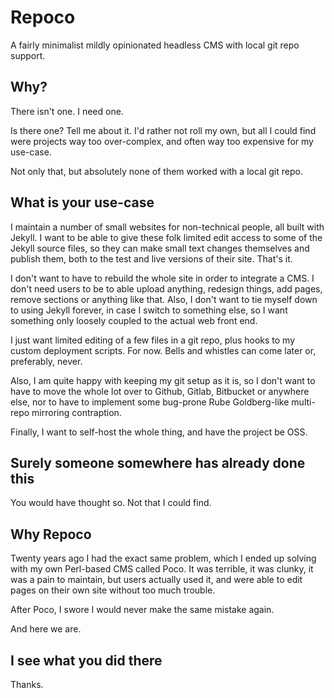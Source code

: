 # Repoco

A fairly minimalist mildly opinionated headless CMS with local git repo support.

## Why?

There isn't one. I need one.

Is there one? Tell me about it. I'd rather not roll my own, but all I could find
were projects way too over-complex, and often way too expensive for my use-case.

Not only that, but absolutely none of them worked with a local git repo.

## What is your use-case

I maintain a number of small websites for non-technical people, all built with
Jekyll. I want to be able to give these folk limited edit access to some of
the Jekyll source files, so they can make small text changes themselves and
publish them, both to the test and live versions of their site. That's it.

I don't want to have to rebuild the whole site in order to integrate a CMS. I
don't need users to be to able upload anything, redesign things, add pages, remove
sections or anything like that. Also, I don't want to tie myself down to using
Jekyll forever, in case I switch to something else, so I want something only
loosely coupled to the actual web front end.

I just want limited editing of a few files in a git repo, plus hooks to my
custom deployment scripts. For now. Bells and whistles can come later or,
preferably, never.

Also, I am quite happy with keeping my git setup as it is, so I don't want to
have to move the whole lot over to Github, Gitlab, Bitbucket or anywhere else,
nor to have to implement some bug-prone Rube Goldberg-like multi-repo mirroring
contraption.

Finally, I want to self-host the whole thing, and have the project be OSS.

## Surely someone somewhere has already done this

You would have thought so. Not that I could find.

## Why Repoco

Twenty years ago I had the exact same problem, which I ended up solving with
my own Perl-based CMS called Poco. It was terrible, it was clunky, it was a pain
to maintain, but users actually used it, and were able to edit pages on their
own site without too much trouble.

After Poco, I swore I would never make the same mistake again.

And here we are.

## I see what you did there

Thanks.
